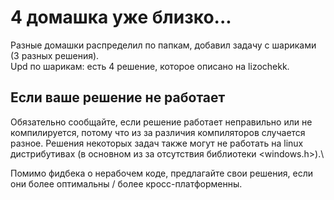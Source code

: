 # 4 домашка уже близко...

Разные домашки распределил по папкам, добавил задачу с шариками (3 разных решения).\
Upd по шарикам: есть 4 решение, которое описано на lizochekk.

## Если ваше решение не работает
Обязательно сообщайте, если решение работает неправильно или не компилируется, потому что из за различия компиляторов случается разное. Решения некоторых задач также могут не работать на linux дистрибутивах (в основном из за отсутствия библиотеки <windows.h>).\

Помимо фидбека о нерабочем коде, предлагайте свои решения, если они более оптимальны / более кросс-платформенны.
